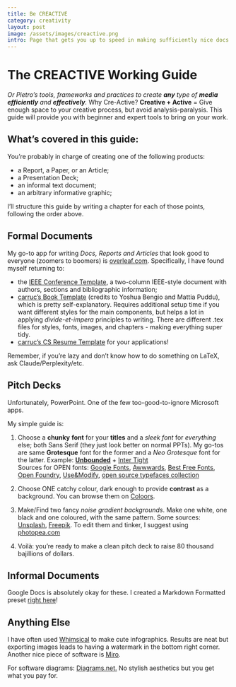 ```yaml
---
title: Be CREACTIVE
category: creativity
layout: post
image: /assets/images/creactive.png
intro: Page that gets you up to speed in making sufficiently nice docs.
---
```


# The CREACTIVE Working Guide

*Or Pietro’s tools, frameworks and practices to create **any** type of **media** **efficiently** and **effectively**.* Why Cre-Active? **Creative \+ Active** \= Give enough space to your creative process, but avoid analysis-paralysis. This guide will provide you with beginner and expert tools to bring on your work.

## What’s covered in this guide:

You’re probably in charge of creating one of the following products:

- a Report, a Paper, or an Article;  
- a Presentation Deck;  
- an informal text document;  
- an arbitrary informative graphic;

I’ll structure this guide by writing a chapter for each of those points, following the order above.

## Formal Documents

My go-to app for writing *Docs, Reports and Articles* that look good to everyone (zoomers to boomers) is [overleaf.com](http://overleaf.com). Specifically, I have found myself returning to:

- the [IEEE Conference Template](https://www.overleaf.com/read/gmrxbjvvqzvg#823f60), a two-column IEEE-style document with authors, sections and bibliographic information;  
- [carruc’s Book Template](https://www.overleaf.com/read/tgkxwpzmtbbh#b3559f) (credits to Yoshua Bengio and Mattia Puddu), which is pretty self-explanatory. Requires additional setup time if you want different styles for the main components, but helps a lot in applying *divide-et-impera* principles to writing. There are different .tex files for styles, fonts, images, and chapters \- making everything super tidy.  
- [carruc’s CS Resume Template](https://www.overleaf.com/read/gpsjscxjvpxc#94bdd1) for your applications\!

Remember, if you’re lazy and don’t know how to do something on LaTeX, ask Claude/Perplexity/etc.

## Pitch Decks

Unfortunately, PowerPoint. One of the few too-good-to-ignore Microsoft apps.

My simple guide is:

1. Choose a **chunky** **font** for your **titles** and a *sleek* *font* for *everything* else; both Sans Serif (they just look better on normal PPTs). My go-tos are same **Grotesque** font for the former and a *Neo Grotesque* font for the latter. Example: [**Unbounded**](https://fonts.google.com/specimen/Unbounded) \+ [Inter Tight](https://fonts.google.com/specimen/Inter+Tight?query=inter)  
   Sources for OPEN fonts: [Google Fonts](https://fonts.google.com/), [Awwwards](https://www.awwwards.com/awwwards/collections/free-fonts/), [Best Free Fonts](https://bestfreefonts.com/), [Open Foundry](https://open-foundry.com/fonts), [Use\&Modify](https://usemodify.com/), [open source typefaces collection](https://www.are.na/frederic-brodbeck/open-source-typefaces)

2. Choose ONE catchy colour, dark enough to provide **contrast** as a background. You can browse them on [Coloors](https://coolors.co/palettes/trending).  

3. Make/Find two fancy *noise gradient backgrounds*. Make one white, one black and one coloured, with the same pattern. Some sources: [Unsplash](https://unsplash.com/s/photos/grainy-gradient), [Freepik](https://www.freepik.com/free-photos-vectors/grainy-gradient). To edit them and tinker, I suggest using [photopea.com](http://photopea.com)

4. Voilà: you’re ready to make a clean pitch deck to raise 80 thousand bajillions of dollars.

## Informal Documents

Google Docs is absolutely okay for these. I created a Markdown Formatted preset [right here](https://docs.google.com/document/d/14f2e3mRNGZvZmaZyUypNv_SY-gpKqD_VEjtFzV5zISY/edit?usp=sharing)\!

## Anything Else

I have often used [Whimsical](http://whimsical.com) to make cute infographics. Results are neat but exporting images leads to having a watermark in the bottom right corner. Another nice piece of software is [Miro](https://miro.com/).

For software diagrams: [Diagrams.net.](http://Diagrams.net) No stylish aesthetics but you get what you pay for.